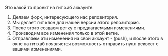 Это какой то проект на гит хаб аккаунте.


1. Делаем форк, интересующего нас репозитория.
2. Мы делает гит клон для нашей версии этого репозитория.
3. После этого создаем ветку с предлагаемыми изменениями.
4. Производим все изменения только в этой ветке.
5. Отправляем эти изменения на свой аккаунт - (push), и после этого в окне на гитхаб появляется возможность отправить пулл реквест с вашими изменениями.